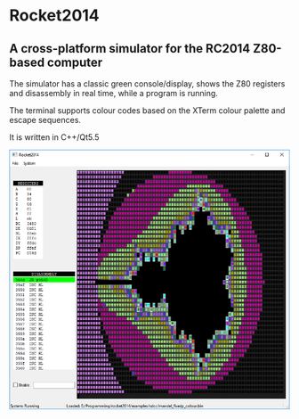 # Rocket2014
## A cross-platform simulator for the RC2014 Z80-based computer

The simulator has a classic green console/display, shows the Z80 registers and disassembly in real time, while a program is running.

The terminal supports colour codes based on the XTerm colour palette and escape sequences.

It is written in C++/Qt5.5

![screenshot](screenshot.png "A screenshot of the simulator")